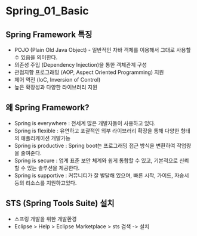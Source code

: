 # Spring_01_Basic



## Spring Framework 특징

- POJO (Plain Old Java Object) - 일반적인 자바 객체를 이용해서 그대로 사용할 수 있음을 의미한다.
- 의존성 주입 (Dependency Injection)을 통한 객체관계 구성
- 관점지향 프로그래밍 (AOP, Aspect Oriented Programming) 지원
- 제어 역전 (IoC, Inversion of Control)
- 높은 확장성과 다양한 라이브러리 지원



## 왜 Spring Framework?

- Spring is everywhere : 전세계 많은 개발자들이 사용하고 있다.
- Spring is flexible : 유연하고 포괄적인 외부 라이브러리 확장을 통해 다양한 형태의 애플리케이션 개발가능
- Spring is productive : Spring boot는 프로그래밍 접근 방식을 변환하여 작업량을 줄여준다.
- Spring is secure : 업계 표준 보안 체계와 쉽게 통합할 수 있고, 기본적으로 신뢰할 수 있는 솔루션을 제공한다.
- Spring is supportive : 커뮤니티가 잘 발달해 있으며, 빠른 시작, 가이드, 자습서 등의 리소스를 지원하고있다.



## STS (Spring Tools Suite) 설치

- 스프링 개발을 위한 개발환경
- Eclipse > Help > Eclipse Marketplace > sts 검색 -> 설치